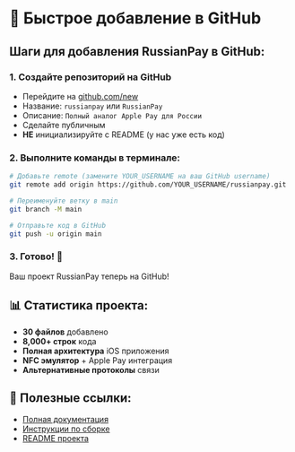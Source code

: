 # 🚀 Быстрое добавление в GitHub

## Шаги для добавления RussianPay в GitHub:

### 1. Создайте репозиторий на GitHub
- Перейдите на [github.com/new](https://github.com/new)
- Название: `russianpay` или `RussianPay`
- Описание: `Полный аналог Apple Pay для России`
- Сделайте публичным
- **НЕ** инициализируйте с README (у нас уже есть код)

### 2. Выполните команды в терминале:

```bash
# Добавьте remote (замените YOUR_USERNAME на ваш GitHub username)
git remote add origin https://github.com/YOUR_USERNAME/russianpay.git

# Переименуйте ветку в main
git branch -M main

# Отправьте код в GitHub
git push -u origin main
```

### 3. Готово! 🎉

Ваш проект RussianPay теперь на GitHub!

## 📊 Статистика проекта:
- **30 файлов** добавлено
- **8,000+ строк** кода
- **Полная архитектура** iOS приложения
- **NFC эмулятор** + Apple Pay интеграция
- **Альтернативные протоколы** связи

## 🔗 Полезные ссылки:
- [Полная документация](GITHUB_SETUP.md)
- [Инструкции по сборке](BUILD_INSTRUCTIONS.md)
- [README проекта](README.md)
